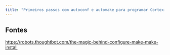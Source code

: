 ```yaml
---
title: "Primeiros passos com autoconf e automake para programar Cortex-M"
---
```



## Fontes

https://robots.thoughtbot.com/the-magic-behind-configure-make-make-install